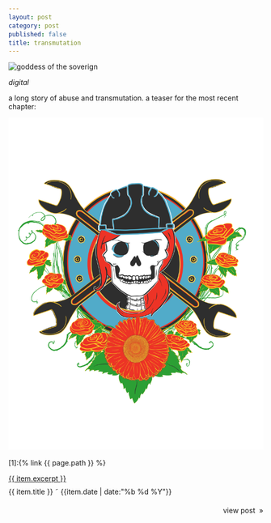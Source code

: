 ```yaml
---
layout: post
category: post
published: false
title: transmutation
---
```

![goddess of the soverign]({{site.baseurl}}/media/transmutation.jpeg)
<!--more-->
<span class='medium fr'>*digital*</span>
  
  
  
a long story of abuse and transmutation.  a teaser for the most recent chapter:
  
![transmutation](/media/transmutation.png)

[1]:{% link {{ page.path }} %}



<div class='splash' style='padding-bottom:3.66em;'>
      <a href="{{site.baseurl}}{{item.url}}">{{ item.excerpt }}</a>
      <div style='padding-bottom:2em; padding-top:.66em;'>
        {{ item.title }}
        <span class='date'>
             &#152; {{item.date | date:"%b %d %Y"}}
        </span>
        <a href="{{site.baseurl}}{{item.url}}">
        <h4 class='item'></h4>
        <span class='date' href='{{ site.baseurl }}{{ item.url }}' style='float:right;'>
          	view post &nbsp;&raquo;
         </span>
        </a>
      </div>
    </div>

